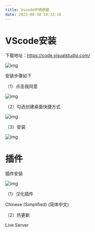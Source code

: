 ```yaml
---
title: Vscode环境搭建
date: 2023-08-30 14:33:16
---
```


# VScode安装



下载地址：https://code.visualstudio.com/



![img](http://cxy-csx.top/image-20220202203403411.png)



安装步骤如下



（1）点击我同意



![img](http://cxy-csx.top/image-20220202203434983.png)



（2）勾选创建桌面快捷方式



![img](http://cxy-csx.top/image-20220202203558057.png)



（3）安装



![img](http://cxy-csx.top/image-20220202203635623.png)



# 插件



插件安装



![img](http://cxy-csx.top/image-20220202204021773.png)



（1）汉化插件



Chinese (Simplified) (简体中文)



（2）热更新



Live Server
